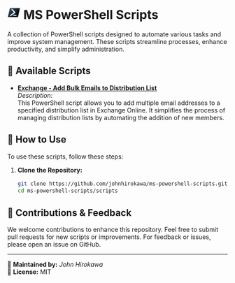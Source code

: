 # <img src="https://github.com/johnhirokawa/ms-powershell-scripts/blob/main/assets/PowerShell%20Icon.png" alt="PowerShell" width="30" height="30"> MS PowerShell Scripts

A collection of PowerShell scripts designed to automate various tasks and improve system management. These scripts streamline processes, enhance productivity, and simplify administration.

## 📜 Available Scripts

- <a href="https://github.com/johnhirokawa/ms-powershell-scripts/blob/main/scripts/Exch_Add_Bulk_Emails_Dist.ps1"><strong>Exchange - Add Bulk Emails to Distribution List</strong></a>  
  *Description:*  
  This PowerShell script allows you to add multiple email addresses to a specified distribution list in Exchange Online. It simplifies the process of managing distribution lists by automating the addition of new members.

<!--
- <a href="https://www.google.com/"><strong>Script 2 Title</strong></a>  
  *Description:*  
  Script 2 Description

- <a href="https://www.google.com/"><strong>Script 3 Title</strong></a>  
  *Description:*  
  Script 3 Description
  -->

## 🚀 How to Use

To use these scripts, follow these steps:

1. **Clone the Repository:**
   ```sh
   git clone https://github.com/johnhirokawa/ms-powershell-scripts.git
   cd ms-powershell-scripts/scripts

## 📌 Contributions & Feedback

We welcome contributions to enhance this repository. Feel free to submit pull requests for new scripts or improvements. For feedback or issues, please open an issue on GitHub.

---

🔧 **Maintained by:** *John Hirokawa*  
📌 **License:** MIT

